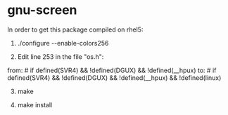 # gnu-screen

In order to get this package compiled on rhel5:

1. ./configure --enable-colors256

2. Edit line 253 in the file "os.h":

  from:
    # if defined(SVR4) && !defined(DGUX) && !defined(__hpux)
  to:
    # if defined(SVR4) && !defined(DGUX) && !defined(__hpux) && !defined(linux)
    
3. make

4. make install

